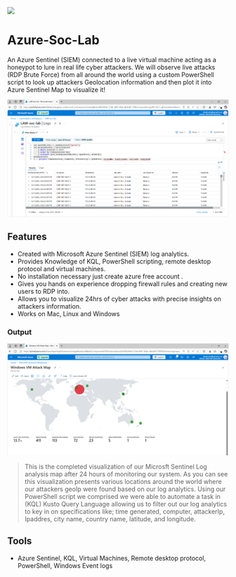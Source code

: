 ![](https://www.baeldung.com/wp-content/uploads/sites/4/2023/04/Password-Cracking.png)

# Azure-Soc-Lab

An Azure Sentinel (SIEM) connected to a live virtual machine acting as a honeypot to lure in real life cyber attackers. We will observe live attacks (RDP Brute Force) from all around the world using a custom PowerShell script to look up attackers Geolocation information and then plot it into Azure Sentinel Map to visualize it!

![](https://github.com/Dsuleodu1/Azure-Soc-Lab/blob/main/Screenshot%202025-06-11%20093403.png)

## Features

- Created with Microsoft Azure Sentinel (SIEM) log analytics.
- Provides Knowledge of KQL, PowerShell scripting, remote desktop protocol and virtual machines.
- No installation necessary just create azure free account ![]().
- Gives you hands on experience dropping firewall rules and creating new users to RDP into.
- Allows you to visualize 24hrs of cyber attacks with precise insights on attackers information.
- Works on Mac, Linux and Windows

### Output

![](https://github.com/Dsuleodu1/Azure-Soc-Lab/blob/main/Screenshot%202025-06-11%20093936.png)

> This is the completed visualization of our Microsft Sentinel Log analysis map after 24 hours of monitoring our system. As you can see this visualization presents various locations around the world where our attackers geoIp were found based on our log analytics. Using our PowerShell script we comprised we were able to automate a task in (KQL) Kusto Query Language allowing us to filter out our log analytics to key in on specifications like; time generated, computer, attackerIp, Ipaddres, city name, country name, latitude, and longitude. 

## Tools
- Azure Sentinel, KQL, Virtual Machines, Remote desktop protocol, PowerShell, Windows Event logs
